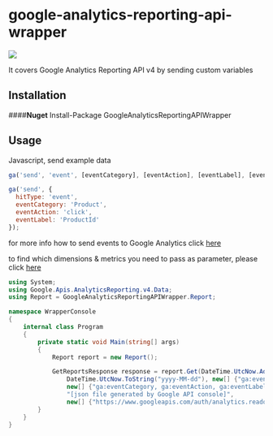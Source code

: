 # google-analytics-reporting-api-wrapper

![](https://ci.appveyor.com/api/projects/status/4r4midm4t20hs7ja?svg=true)

It covers Google Analytics Reporting API v4 by sending custom variables

## Installation
####**Nuget**
      Install-Package GoogleAnalyticsReportingAPIWrapper

## Usage
Javascript, send example data
```javascript
ga('send', 'event', [eventCategory], [eventAction], [eventLabel], [eventValue], [fieldsObject]);
```
```javascript
ga('send', {
  hitType: 'event',
  eventCategory: 'Product',
  eventAction: 'click',
  eventLabel: 'ProductId'
});
``` 
for more info how to send events to Google Analytics click [here](https://developers.google.com/analytics/devguides/collection/analyticsjs/events/) 

to find which dimensions & metrics you need to pass as parameter, please click [here](https://developers.google.com/analytics/devguides/reporting/core/dimsmets#q=event&cats=user,session,traffic_sources,adwords,goal_conversions,platform_or_device,geo_network,system,social_activities,page_tracking,content_grouping,internal_search,site_speed,app_tracking,event_tracking,ecommerce,social_interactions,user_timings,exceptions,content_experiments,custom_variables_or_columns,time,doubleclick_campaign_manager,audience,adsense,ad_exchange,doubleclick_for_publishers,doubleclick_for_publishers_backfill,lifetime_value_and_cohorts,channel_grouping,related_products,doubleclick_bid_manager,doubleclick_search)

```C#
using System;
using Google.Apis.AnalyticsReporting.v4.Data;
using Report = GoogleAnalyticsReportingAPIWrapper.Report;

namespace WrapperConsole
{
    internal class Program
    {
        private static void Main(string[] args)
        {
            Report report = new Report();

            GetReportsResponse response = report.Get(DateTime.UtcNow.AddDays(-1).ToString("yyyy-MM-dd"),
                DateTime.UtcNow.ToString("yyyy-MM-dd"), new[] {"ga:eventValue"},
                new[] {"ga:eventCategory, ga:eventAction, ga:eventLabel"}, "[yourViewId]",
                "[json file generated by Google API console]",
                new[] {"https://www.googleapis.com/auth/analytics.readonly"}, "Wrapper app");
        }
    }
}
```
